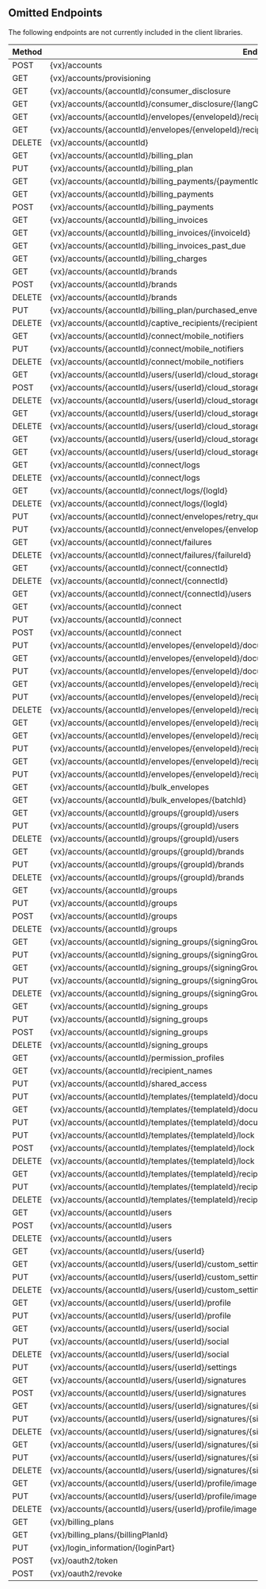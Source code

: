 ## Omitted Endpoints

The following endpoints are not currently included in the client libraries.

| Method | Endpoint |
| --- | --- |
| POST | {vx}/accounts |
| GET | {vx}/accounts/provisioning |
| GET | {vx}/accounts/{accountId}/consumer_disclosure |
| GET | {vx}/accounts/{accountId}/consumer_disclosure/{langCode} |
| GET | {vx}/accounts/{accountId}/envelopes/{envelopeId}/recipients/{recipientId}/consumer_disclosure |
| GET | {vx}/accounts/{accountId}/envelopes/{envelopeId}/recipients/{recipientId}/consumer_disclosure/{langCode} |
| DELETE | {vx}/accounts/{accountId} |
| GET | {vx}/accounts/{accountId}/billing_plan |
| PUT | {vx}/accounts/{accountId}/billing_plan |
| GET | {vx}/accounts/{accountId}/billing_payments/{paymentId} |
| GET | {vx}/accounts/{accountId}/billing_payments |
| POST | {vx}/accounts/{accountId}/billing_payments |
| GET | {vx}/accounts/{accountId}/billing_invoices |
| GET | {vx}/accounts/{accountId}/billing_invoices/{invoiceId} |
| GET | {vx}/accounts/{accountId}/billing_invoices_past_due |
| GET | {vx}/accounts/{accountId}/billing_charges |
| GET | {vx}/accounts/{accountId}/brands |
| POST | {vx}/accounts/{accountId}/brands |
| DELETE | {vx}/accounts/{accountId}/brands |
| PUT | {vx}/accounts/{accountId}/billing_plan/purchased_envelopes |
| DELETE | {vx}/accounts/{accountId}/captive_recipients/{recipientPart} |
| GET | {vx}/accounts/{accountId}/connect/mobile_notifiers |
| PUT | {vx}/accounts/{accountId}/connect/mobile_notifiers |
| DELETE | {vx}/accounts/{accountId}/connect/mobile_notifiers |
| GET | {vx}/accounts/{accountId}/users/{userId}/cloud_storage |
| POST | {vx}/accounts/{accountId}/users/{userId}/cloud_storage |
| DELETE | {vx}/accounts/{accountId}/users/{userId}/cloud_storage |
| GET | {vx}/accounts/{accountId}/users/{userId}/cloud_storage/{serviceId} |
| DELETE | {vx}/accounts/{accountId}/users/{userId}/cloud_storage/{serviceId} |
| GET | {vx}/accounts/{accountId}/users/{userId}/cloud_storage/{serviceId}/folders |
| GET | {vx}/accounts/{accountId}/users/{userId}/cloud_storage/{serviceId}/folders/{folderId} |
| GET | {vx}/accounts/{accountId}/connect/logs |
| DELETE | {vx}/accounts/{accountId}/connect/logs |
| GET | {vx}/accounts/{accountId}/connect/logs/{logId} |
| DELETE | {vx}/accounts/{accountId}/connect/logs/{logId} |
| PUT | {vx}/accounts/{accountId}/connect/envelopes/retry_queue |
| PUT | {vx}/accounts/{accountId}/connect/envelopes/{envelopeId}/retry_queue |
| GET | {vx}/accounts/{accountId}/connect/failures |
| DELETE | {vx}/accounts/{accountId}/connect/failures/{failureId} |
| GET | {vx}/accounts/{accountId}/connect/{connectId} |
| DELETE | {vx}/accounts/{accountId}/connect/{connectId} |
| GET | {vx}/accounts/{accountId}/connect/{connectId}/users |
| GET | {vx}/accounts/{accountId}/connect |
| PUT | {vx}/accounts/{accountId}/connect |
| POST | {vx}/accounts/{accountId}/connect |
| PUT | {vx}/accounts/{accountId}/envelopes/{envelopeId}/documents/{documentId} |
| GET | {vx}/accounts/{accountId}/envelopes/{envelopeId}/documents/{documentId}/pages/{pageNumber}/page_image |
| PUT | {vx}/accounts/{accountId}/envelopes/{envelopeId}/documents/{documentId}/pages/{pageNumber}/page_image |
| GET | {vx}/accounts/{accountId}/envelopes/{envelopeId}/recipients/{recipientId}/bulk_recipients |
| PUT | {vx}/accounts/{accountId}/envelopes/{envelopeId}/recipients/{recipientId}/bulk_recipients |
| DELETE | {vx}/accounts/{accountId}/envelopes/{envelopeId}/recipients/{recipientId}/bulk_recipients |
| GET | {vx}/accounts/{accountId}/envelopes/{envelopeId}/recipients/{recipientId}/signature |
| GET | {vx}/accounts/{accountId}/envelopes/{envelopeId}/recipients/{recipientId}/initials_image |
| PUT | {vx}/accounts/{accountId}/envelopes/{envelopeId}/recipients/{recipientId}/initials_image |
| GET | {vx}/accounts/{accountId}/envelopes/{envelopeId}/recipients/{recipientId}/signature_image |
| PUT | {vx}/accounts/{accountId}/envelopes/{envelopeId}/recipients/{recipientId}/signature_image |
| GET | {vx}/accounts/{accountId}/bulk_envelopes |
| GET | {vx}/accounts/{accountId}/bulk_envelopes/{batchId} |
| GET | {vx}/accounts/{accountId}/groups/{groupId}/users |
| PUT | {vx}/accounts/{accountId}/groups/{groupId}/users |
| DELETE | {vx}/accounts/{accountId}/groups/{groupId}/users |
| GET | {vx}/accounts/{accountId}/groups/{groupId}/brands |
| PUT | {vx}/accounts/{accountId}/groups/{groupId}/brands |
| DELETE | {vx}/accounts/{accountId}/groups/{groupId}/brands |
| GET | {vx}/accounts/{accountId}/groups |
| PUT | {vx}/accounts/{accountId}/groups |
| POST | {vx}/accounts/{accountId}/groups |
| DELETE | {vx}/accounts/{accountId}/groups |
| GET | {vx}/accounts/{accountId}/signing_groups/{signingGroupId} |
| PUT | {vx}/accounts/{accountId}/signing_groups/{signingGroupId} |
| GET | {vx}/accounts/{accountId}/signing_groups/{signingGroupId}/users |
| PUT | {vx}/accounts/{accountId}/signing_groups/{signingGroupId}/users |
| DELETE | {vx}/accounts/{accountId}/signing_groups/{signingGroupId}/users |
| GET | {vx}/accounts/{accountId}/signing_groups |
| PUT | {vx}/accounts/{accountId}/signing_groups |
| POST | {vx}/accounts/{accountId}/signing_groups |
| DELETE | {vx}/accounts/{accountId}/signing_groups |
| GET | {vx}/accounts/{accountId}/permission_profiles |
| GET | {vx}/accounts/{accountId}/recipient_names |
| PUT | {vx}/accounts/{accountId}/shared_access |
| PUT | {vx}/accounts/{accountId}/templates/{templateId}/documents/{documentId} |
| GET | {vx}/accounts/{accountId}/templates/{templateId}/documents/{documentId}/pages/{pageNumber}/page_image |
| PUT | {vx}/accounts/{accountId}/templates/{templateId}/documents/{documentId}/pages/{pageNumber}/page_image |
| PUT | {vx}/accounts/{accountId}/templates/{templateId}/lock |
| POST | {vx}/accounts/{accountId}/templates/{templateId}/lock |
| DELETE | {vx}/accounts/{accountId}/templates/{templateId}/lock |
| GET | {vx}/accounts/{accountId}/templates/{templateId}/recipients/{recipientId}/bulk_recipients |
| PUT | {vx}/accounts/{accountId}/templates/{templateId}/recipients/{recipientId}/bulk_recipients |
| DELETE | {vx}/accounts/{accountId}/templates/{templateId}/recipients/{recipientId}/bulk_recipients |
| GET | {vx}/accounts/{accountId}/users |
| POST | {vx}/accounts/{accountId}/users |
| DELETE | {vx}/accounts/{accountId}/users |
| GET | {vx}/accounts/{accountId}/users/{userId} |
| GET | {vx}/accounts/{accountId}/users/{userId}/custom_settings |
| PUT | {vx}/accounts/{accountId}/users/{userId}/custom_settings |
| DELETE | {vx}/accounts/{accountId}/users/{userId}/custom_settings |
| GET | {vx}/accounts/{accountId}/users/{userId}/profile |
| PUT | {vx}/accounts/{accountId}/users/{userId}/profile |
| GET | {vx}/accounts/{accountId}/users/{userId}/social |
| PUT | {vx}/accounts/{accountId}/users/{userId}/social |
| DELETE | {vx}/accounts/{accountId}/users/{userId}/social |
| PUT | {vx}/accounts/{accountId}/users/{userId}/settings |
| GET | {vx}/accounts/{accountId}/users/{userId}/signatures |
| POST | {vx}/accounts/{accountId}/users/{userId}/signatures |
| GET | {vx}/accounts/{accountId}/users/{userId}/signatures/{signatureId} |
| PUT | {vx}/accounts/{accountId}/users/{userId}/signatures/{signatureId} |
| DELETE | {vx}/accounts/{accountId}/users/{userId}/signatures/{signatureId} |
| GET | {vx}/accounts/{accountId}/users/{userId}/signatures/{signatureId}/{imageType} |
| PUT | {vx}/accounts/{accountId}/users/{userId}/signatures/{signatureId}/{imageType} |
| DELETE | {vx}/accounts/{accountId}/users/{userId}/signatures/{signatureId}/{imageType} |
| GET | {vx}/accounts/{accountId}/users/{userId}/profile/image |
| PUT | {vx}/accounts/{accountId}/users/{userId}/profile/image |
| DELETE | {vx}/accounts/{accountId}/users/{userId}/profile/image |
| GET | {vx}/billing_plans |
| GET | {vx}/billing_plans/{billingPlanId} |
| PUT | {vx}/login_information/{loginPart} |
| POST | {vx}/oauth2/token |
| POST | {vx}/oauth2/revoke |
